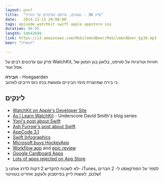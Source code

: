 ```yaml
---
layout: post
title:  "פרק 30 - שעונים, סוויפט ועדכונים על הוגרדן"
date:   2014-12-13 20:00:00
tags: episode watchkit swift apple appstore ios
duration: 56:55
length: 54642649
link: https://s3.amazonaws.com/MobileAndBeer/MobileAndBeer_Ep30.mp3
beer: "הוגארדן"

---
```


פרק עם עדכונים רבים על WatchKit, חוויות וטרוניות על סוויפט, בלאגן בגן המוגן של אפל ועוד.

**הבירה** - Hoegaarden  
כי בירה שמיוצרת מימי הביניים ומוגשת בכזו כוס חייבים לאהוב.

## לינקים

 * [WatchKit on Apple's Developer Site](https://developer.apple.com/watchkit/)
 * [As I Learn WatchKit](http://david-smith.org/watchkit/) - Underscore David Smith's blog series
 * [Yoni's post about Swift](http://codesheriff.blogspot.co.il/2014/12/why-i-think-swift-is-not-ready-yet.html)
 * [Ash Furrow's post about Swift](http://artsy.github.io/blog/2014/11/13/eidolon-retrospective/)
 * [AppCode 3.1](http://blog.jetbrains.com/objc/2014/12/appcode-3-1-released/)
 * [Swift Infographics](http://blog.jetbrains.com/objc/2014/12/swift-community-infographics/)
 * [Microsoft buys HockeyApp](http://www.androidcentral.com/microsoft-buys-hockeyapp-help-expand-its-support-android-app-developers)
 * [Workflow app](https://workflow.is) and [epic review](http://www.macstories.net/reviews/workflow-review-integrated-automation-for-ios-8/)
 * [Google Cardboard Apps](http://www.pcmag.com/article2/0%2c2817%2c2473507%2c00.asp)
 * [Lots of apps rejected on App Store](http://www.macstories.net/ios/apple-asks-panic-to-remove-icloud-drive-export-feature-from-transmit-for-ios/)

לא לשכוח להקדיש 2 דקות לדרג אותנו ב- iTunes, לספר על הפודקאסט ל- 2 חברים שלכם, לעשות לייק בפייסבוק ולעקוב אחרינו בטוויטר!

